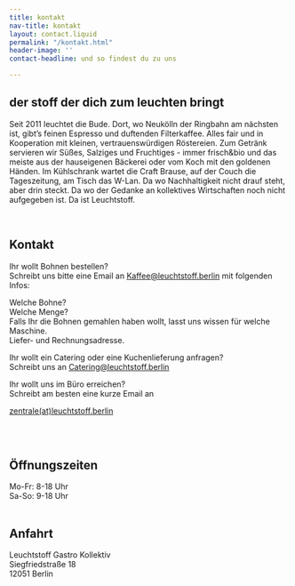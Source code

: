 ```yaml
---
title: kontakt
nav-title: kontakt
layout: contact.liquid
permalink: "/kontakt.html"
header-image: ''
contact-headline: und so findest du zu uns

---
```

## der stoff der dich zum leuchten bringt

Seit 2011 leuchtet die Bude. Dort, wo Neukölln der Ringbahn am nächsten ist, gibt’s feinen Espresso und duftenden Filterkaffee. Alles fair und in Kooperation mit kleinen, vertrauenswürdigen Röstereien. Zum Getränk servieren wir Süßes, Salziges und Fruchtiges - immer frisch&bio und das meiste aus der hauseigenen Bäckerei oder vom Koch mit den goldenen Händen. Im Kühlschrank wartet die Craft Brause, auf der Couch die Tageszeitung, am Tisch das W-Lan. Da wo Nachhaltigkeit nicht drauf steht, aber drin steckt. Da wo der Gedanke an kollektives Wirtschaften noch nicht aufgegeben ist. Da ist Leuchtstoff.

<br>

## Kontakt

Ihr wollt Bohnen bestellen?   
Schreibt uns bitte eine Email an Kaffee@leuchtstoff.berlin mit folgenden Infos:

Welche Bohne?  
Welche Menge?  
Falls Ihr die Bohnen gemahlen haben wollt, lasst uns wissen für welche Maschine.  
Liefer- und Rechnungsadresse.

Ihr wollt ein Catering oder eine Kuchenlieferung anfragen?  
Schreibt uns an Catering@leuchtstoff.berlin

  
Ihr wollt uns im Büro erreichen?<br> Schreibt am besten eine kurze Email an

<a href="mailto:zentrale@leuchtstoff.berlin">zentrale(at)leuchtstoff.berlin</a>

<br>
<br>


## Öffnungszeiten

Mo-Fr: 8-18 Uhr 
<br>
Sa-So: 9-18 Uhr
<br>
<br>

## Anfahrt

Leuchtstoff Gastro Kollektiv<br>
Siegfriedstraße 18<br>
12051 Berlin<br>
